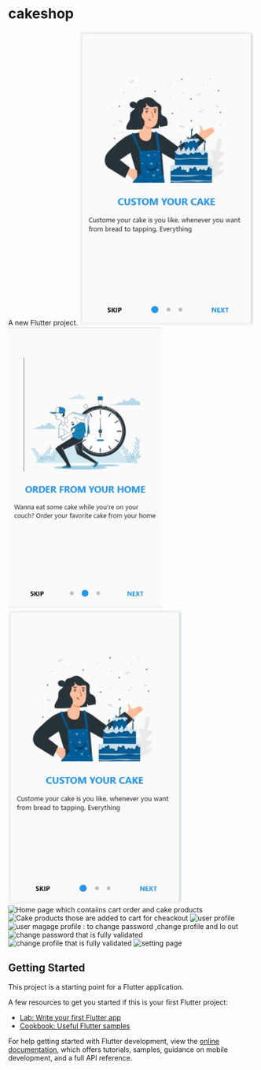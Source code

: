 # cakeshop

A new Flutter project.
![First on boarding page](1.jpg)
![Second on boarding page](2.jpg)
![Third on boarding page](1.jpg)
![Home page which contaiins cart order and cake products](../../git/4.jpg)
![Cake products those are added to cart for cheackout](../../git/5.jpg)
![user profile](../../git/6.jpg)
![user magage profile : to change password ,change profile and lo out](../../git/7.jpg)
![change password that is fully validated](../../git/8.jpg)
![change profile that is fully validated](../../git/9.jpg)
![setting page](../../git/10.jpg)
## Getting Started

This project is a starting point for a Flutter application.

A few resources to get you started if this is your first Flutter project:

- [Lab: Write your first Flutter app](https://docs.flutter.dev/get-started/codelab)
- [Cookbook: Useful Flutter samples](https://docs.flutter.dev/cookbook)

For help getting started with Flutter development, view the
[online documentation](https://docs.flutter.dev/), which offers tutorials,
samples, guidance on mobile development, and a full API reference.
